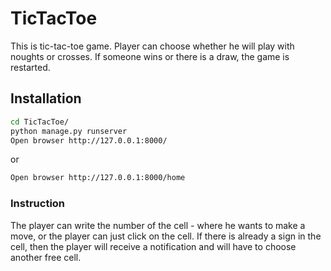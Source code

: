 # TicTacToe


This is tic-tac-toe game. 
Player can choose whether he will play with noughts or crosses.
If someone wins or there is a draw, the game is restarted.


## Installation

```bash
cd TicTacToe/
python manage.py runserver 
Open browser http://127.0.0.1:8000/ 
```
or

```bash
Open browser http://127.0.0.1:8000/home
``` 

### Instruction
The player can write the number of the cell - where he wants to make a move, or the player can just click on the cell. If there is already a sign in the cell, then the player will receive a notification and will have to choose another free cell.

